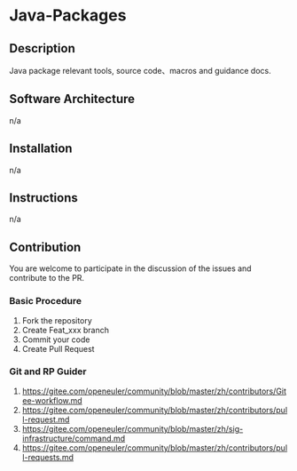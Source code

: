 # Java-Packages

## Description

Java package relevant tools, source code、macros and guidance docs.

## Software Architecture

n/a

## Installation

n/a

## Instructions

n/a

## Contribution

You are welcome to participate in the discussion of the issues and contribute to the PR.

### Basic Procedure

1.  Fork the repository
2.  Create Feat_xxx branch
3.  Commit your code
4.  Create Pull Request

### Git and RP Guider

1. https://gitee.com/openeuler/community/blob/master/zh/contributors/Gitee-workflow.md
2. https://gitee.com/openeuler/community/blob/master/zh/contributors/pull-request.md
3. https://gitee.com/openeuler/community/blob/master/zh/sig-infrastructure/command.md
4. https://gitee.com/openeuler/community/blob/master/zh/contributors/pull-requests.md